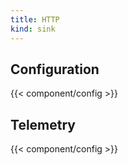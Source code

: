 ```yaml
---
title: HTTP
kind: sink
---
```


## Configuration

{{< component/config >}}

## Telemetry

{{< component/config >}}
